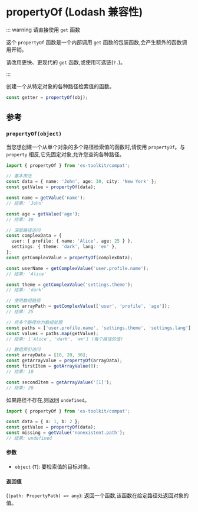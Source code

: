 # propertyOf (Lodash 兼容性)

::: warning 请直接使用 `get` 函数

这个 `propertyOf` 函数是一个内部调用 `get` 函数的包装函数,会产生额外的函数调用开销。

请改用更快、更现代的 `get` 函数,或使用可选链(`?.`)。

:::

创建一个从特定对象的各种路径检索值的函数。

```typescript
const getter = propertyOf(obj);
```

## 参考

### `propertyOf(object)`

当您想创建一个从单个对象的多个路径检索值的函数时,请使用 `propertyOf`。与 `property` 相反,它先固定对象,允许您查询各种路径。

```typescript
import { propertyOf } from 'es-toolkit/compat';

// 基本用法
const data = { name: 'John', age: 30, city: 'New York' };
const getValue = propertyOf(data);

const name = getValue('name');
// 结果: 'John'

const age = getValue('age');
// 结果: 30

// 深层路径访问
const complexData = {
  user: { profile: { name: 'Alice', age: 25 } },
  settings: { theme: 'dark', lang: 'en' },
};
const getComplexValue = propertyOf(complexData);

const userName = getComplexValue('user.profile.name');
// 结果: 'Alice'

const theme = getComplexValue('settings.theme');
// 结果: 'dark'

// 使用数组路径
const arrayPath = getComplexValue(['user', 'profile', 'age']);
// 结果: 25

// 将多个路径作为数组处理
const paths = ['user.profile.name', 'settings.theme', 'settings.lang'];
const values = paths.map(getValue);
// 结果: ['Alice', 'dark', 'en'] (每个路径的值)

// 数组索引访问
const arrayData = [10, 20, 30];
const getArrayValue = propertyOf(arrayData);
const firstItem = getArrayValue(0);
// 结果: 10

const secondItem = getArrayValue('[1]');
// 结果: 20
```

如果路径不存在,则返回 `undefined`。

```typescript
import { propertyOf } from 'es-toolkit/compat';

const data = { a: 1, b: 2 };
const getValue = propertyOf(data);
const missing = getValue('nonexistent.path');
// 结果: undefined
```

#### 参数

- `object` (`T`): 要检索值的目标对象。

#### 返回值

(`(path: PropertyPath) => any`): 返回一个函数,该函数在给定路径处返回对象的值。
